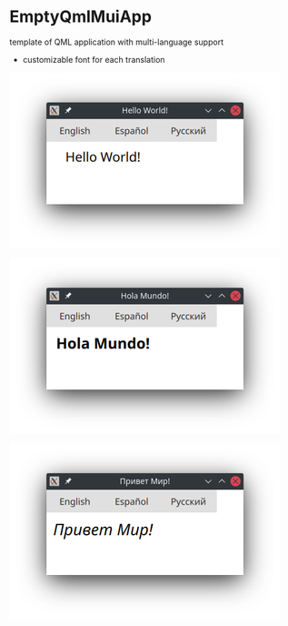 # EmptyQmlMuiApp
template of QML application with multi-language support
+ customizable font for each translation

![en](img/en.png)

![es](img/es.png)

![ru](img/ru.png)
